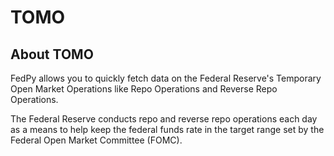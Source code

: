 # TOMO

## About TOMO
FedPy allows you to quickly fetch data on the Federal Reserve's Temporary Open Market Operations like Repo Operations and Reverse Repo Operations. 

The Federal Reserve conducts repo and reverse repo operations each day as a means to help keep the federal funds rate in the target range set by the Federal Open Market Committee (FOMC).

